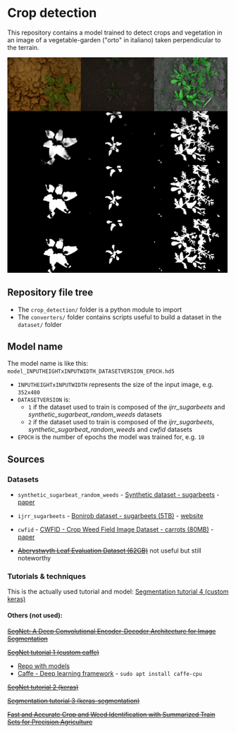 # Crop detection

This repository contains a model trained to detect crops and vegetation in an image of a vegetable-garden ("orto" in italiano) taken perpendicular to the terrain.

<img width="500px" src="./example_result.png"/>

## Repository file tree

- The `crop_detection/` folder is a python module to import
- The `converters/` folder contains scripts useful to build a dataset in the `dataset/` folder

## Model name

The model name is like this: `model_INPUTHEIGHTxINPUTWIDTH_DATASETVERSION_EPOCH.hd5`
- `INPUTHEIGHTxINPUTWIDTH` represents the size of the input image, e.g. `352x480`
- `DATASETVERSION` is:
	- `1` if the dataset used to train is composed of the *ijrr_sugarbeets* and *synthetic_sugarbeat_random_weeds* datasets
	- `2` if the dataset used to train is composed of the *ijrr_sugarbeets*, *synthetic_sugarbeat_random_weeds* and *cwfid* datasets
- `EPOCH` is the number of epochs the model was trained for, e.g. `10`

## Sources

### Datasets

- `synthetic_sugarbeat_random_weeds` - [Synthetic dataset - sugarbeets](http://www.diag.uniroma1.it/~labrococo/fds/syntheticdatasets.html) - [paper](http://www.diag.uniroma1.it//~pretto/papers/dpgp_IROS2017.pdf)

- `ijrr_sugarbeets` - [Bonirob dataset - sugarbeets (5TB)](https://www.ipb.uni-bonn.de/datasets_IJRR2017/annotations/cropweed/) - [website](http://www.ipb.uni-bonn.de/data/sugarbeets2016/)

- `cwfid` - [CWFID - Crop Weed Field Image Dataset - carrots (80MB)](https://github.com/cwfid/dataset) - [paper](https://projet.liris.cnrs.fr/imagine/pub/proceedings/ECCV-2014/workshops/w23/paper26.pdf)

- [~~Aberystwyth Leaf Evaluation Dataset (62GB)~~](https://zenodo.org/record/168158#.WDcbSB8zpZU) not useful but still noteworthy

### Tutorials & techniques

This is the actually used tutorial and model: [Segmentation tutorial 4 (custom keras)](https://keras.io/examples/vision/oxford_pets_image_segmentation/)

#### Others (not used):

[~~SegNet: A Deep Convolutional Encoder-Decoder Architecture for Image Segmentation~~](https://arxiv.org/pdf/1511.00561.pdf)

[~~SegNet tutorial 1 (custom caffe)~~](http://mi.eng.cam.ac.uk/~agk34/demo_segnet/tutorial.html)
- [Repo with models](https://github.com/alexgkendall/SegNet-Tutorial/tree/master/Models)
- [Caffe - Deep learning framework](http://caffe.berkeleyvision.org) - `sudo apt install caffe-cpu`

[~~SegNet tutorial 2 (keras)~~](https://github.com/0bserver07/Keras-SegNet-Basic)

[~~Segmentation tutorial 3 (keras-segmentation)~~](https://www.kaggle.com/bulentsiyah/deep-learning-based-semantic-segmentation-keras)

[~~Fast and Accurate Crop and Weed Identification with Summarized Train Sets for Precision Agriculture~~](https://www.diag.uniroma1.it/~pretto/papers/pnp_ias2016.pdf)
